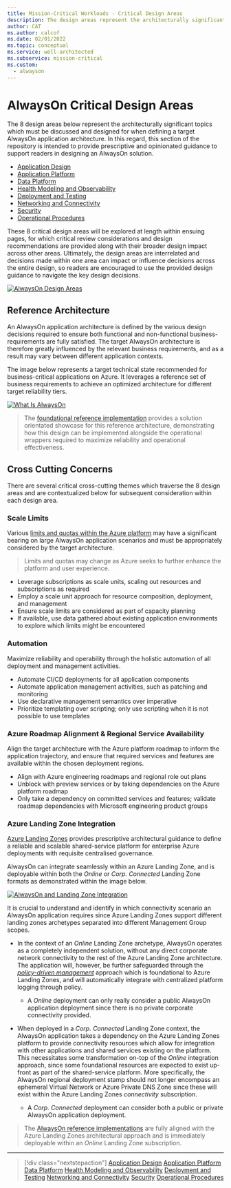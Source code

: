 ```yaml
---
title: Mission-Critical Workloads - Critical Design Areas
description: The design areas represent the architecturally significant topics which must be discussed and designed for when defining a target AlwaysOn application architecture
author: CAT
ms.author: calcof
ms.date: 02/01/2022
ms.topic: conceptual
ms.service: well-architected
ms.subservice: mission-critical
ms.custom:
  - alwayson
---
```


# AlwaysOn Critical Design Areas

The 8 design areas below represent the architecturally significant topics which must be discussed and designed for when defining a target AlwaysOn application architecture. In this regard, this section of the repository is intended to provide prescriptive and opinionated guidance to support readers in designing an AlwaysOn solution.

- [Application Design](./alwayson-application-design.md)
- [Application Platform](./alwayson-application-platform.md)
- [Data Platform](./alwayson-data-platform.md)
- [Health Modeling and Observability](./alwayson-health-modeling.md)
- [Deployment and Testing](./alwayson-deployment-testing.md)
- [Networking and Connectivity](./alwayson-networking-connectivity.md)
- [Security](./alwayson-security.md)
- [Operational Procedures](./alwayson-operational-procedures.md)

These 8 critical design areas will be explored at length within ensuing pages, for which critical review considerations and design recommendations are provided along with their broader design impact across other areas. Ultimately, the design areas are interrelated and decisions made within one area can impact or influence decisions across the entire design, so readers are encouraged to use the provided design guidance to navigate the key design decisions.

[![AlwaysOn Design Areas](./images/alwayson-design-areas.png "AlwaysOn Critical Design Areas")](./alwayson-design-areas.md)

## Reference Architecture

An AlwaysOn application architecture is defined by the various design decisions required to ensure both functional and non-functional business-requirements are fully satisfied. The target AlwaysOn architecture is therefore greatly influenced by the relevant business requirements, and as a result may vary between different application contexts.

The image below represents a target technical state recommended for business-critical applications on Azure. It leverages a reference set of business requirements to achieve an optimized architecture for different target reliability tiers.

[![What Is AlwaysOn](./images/alwayson-architecture-foundational-online.png)](./alwayson-design-areas.md)

> The [foundational reference implementation](https://github.com/Azure/AlwaysOn) provides a solution orientated showcase for this reference architecture, demonstrating how this design can be implemented alongside the operational wrappers required to maximize reliability and operational effectiveness.

## Cross Cutting Concerns

There are several critical cross-cutting themes which traverse the 8 design areas and are contextualized below for subsequent consideration within each design area.

### Scale Limits

Various [limits and quotas within the Azure platform](https://docs.microsoft.com/azure/azure-resource-manager/management/azure-subscription-service-limits) may have a significant bearing on large AlwaysOn application scenarios and must be appropriately considered by the target architecture.

> Limits and quotas may change as Azure seeks to further enhance the platform and user experience.

- Leverage subscriptions as scale units, scaling out resources and subscriptions as required
- Employ a scale unit approach for resource composition, deployment, and management
- Ensure scale limits are considered as part of capacity planning
- If available, use data gathered about existing application environments to explore which limits might be encountered

### Automation

Maximize reliability and operability through the holistic automation of all deployment and management activities.

- Automate CI/CD deployments for all application components
- Automate application management activities, such as patching and monitoring
- Use declarative management semantics over imperative
- Prioritize templating over scripting; only use scripting when it is not possible to use templates

### Azure Roadmap Alignment & Regional Service Availability

Align the target architecture with the Azure platform roadmap to inform the application trajectory, and ensure that required services and features are available within the chosen deployment regions.

- Align with Azure engineering roadmaps and regional role out plans
- Unblock with preview services or by taking dependencies on the Azure platform roadmap
- Only take a dependency on committed services and features; validate roadmap dependencies with Microsoft engineering product groups

### Azure Landing Zone Integration

[Azure Landing Zones](https://docs.microsoft.com/azure/cloud-adoption-framework/ready/landing-zone/) provides prescriptive architectural guidance to define a reliable and scalable shared-service platform for enterprise Azure deployments with requisite centralised governance. 

AlwaysOn can integrate seamlessly within an Azure Landing Zone, and is deployable within both the *Online* or *Corp. Connected* Landing Zone formats as demonstrated within the image below.

[![AlwaysOn and Landing Zone Integration](./images/alwayson-landing-zones.gif "AlwaysOn Landing Zone Integration")](./alwayson-design-areas.md)

It is crucial to understand and identify in which connectivity scenario an AlwaysOn application requires since Azure Landing Zones support different landing zones archetypes separated into different Management Group scopes.

- In the context of an *Online* Landing Zone archetype, AlwaysOn operates as a completely independent solution, without any direct corporate network connectivity to the rest of the Azure Landing Zone architecture. The application will, however, be further safeguarded through the [*policy-driven management*](https://docs.microsoft.com/azure/cloud-adoption-framework/ready/enterprise-scale/dine-guidance) approach which is foundational to Azure Landing Zones, and will automatically integrate with centralized platform logging through policy.

  - A *Online* deployment can only really consider a public AlwaysOn application deployment since there is no private corporate connectivity provided.

- When deployed in a *Corp. Connected* Landing Zone context, the AlwaysOn application takes a dependency on the Azure Landing Zones platform to provide connectivity resources which allow for integration with other applications and shared services existing on the platform. This necessitates some transformation on-top of the *Online* integration approach, since some foundational resources are expected to exist up-front as part of the shared-service platform. More specifically, the AlwaysOn regional deployment stamp should not longer encompass an ephemeral Virtual Network or Azure Private DNS Zone since these will exist within the Azure Landing Zones *connectivity* subscription. 
  - A *Corp. Connected* deployment can consider both a public or private AlwaysOn application deployment.

> The [AlwaysOn reference implementations](http://github.com/azure/alwayson) are fully aligned with the Azure Landing Zones architectural approach and is immediately deployable within an *Online* Landing Zone subscription.

---

> [!div class="nextstepaction"]
> [Application Design](/alwayson-application-design.md)
> [Application Platform](/alwayson-application-platform.md)
> [Data Platform](/alwayson-data-platform.md)
> [Health Modeling and Observability](/alwayson-health-modeling.md)
> [Deployment and Testing](/alwayson-deployment-testing.md)
> [Networking and Connectivity](/alwayson-networking.md)
> [Security](/alwayson-Security.md)
> [Operational Procedures](/alwayson-operational-procedures.md)